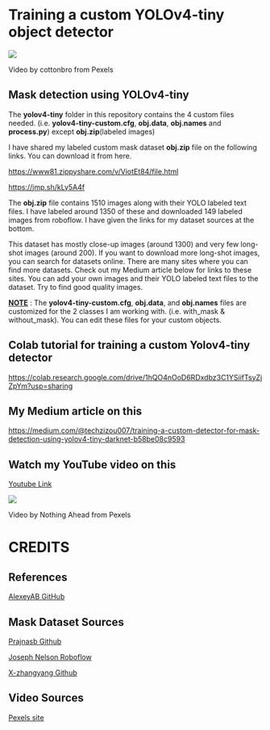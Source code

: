 

# Training a custom YOLOv4-tiny object detector 


![](yolov4-tiny-custom.gif)

Video by cottonbro from Pexels


## Mask detection using YOLOv4-tiny

The **yolov4-tiny** folder in this repository contains the 4 custom files needed. (i.e. **yolov4-tiny-custom.cfg**, **obj.data**, **obj.names** and **process.py**) except **obj.zip**(labeled images)

I have shared my labeled custom mask dataset **obj.zip** file on the following links. You can download it from here.

https://www81.zippyshare.com/v/ViotEt84/file.html

https://jmp.sh/kLy5A4f

The **obj.zip** file contains 1510 images along with their YOLO labeled text files. I have labeled around 1350 of these and downloaded 149 labeled images from roboflow. I have given the links for my dataset sources at the bottom. 

This dataset has mostly close-up images (around 1300) and very few long-shot images (around 200). If you want to download more long-shot images, you can search for datasets online. There are many sites where you can find more datasets. Check out my Medium article below for links to these sites. You can add your own images and their YOLO labeled text files to the dataset. Try to find good quality images.

**<ins>NOTE</ins>** : The **yolov4-tiny-custom.cfg**, **obj.data**, and **obj.names** files are customized for the 2 classes I am working with. (i.e. with_mask & without_mask). You can edit these files for your custom objects.

## Colab tutorial for training a custom Yolov4-tiny detector

https://colab.research.google.com/drive/1hQO4nOoD6RDxdbz3C1YSiifTsyZjZpYm?usp=sharing

## My Medium article on this

https://medium.com/@techzizou007/training-a-custom-detector-for-mask-detection-using-yolov4-tiny-darknet-b58be08c9593

## Watch my YouTube video on this 

[Youtube Link](https://www.youtube.com)

![](test2-tiny.gif)

Video by Nothing Ahead from Pexels

# CREDITS 

## References

[AlexeyAB GitHub](https://github.com/AlexeyAB/darknet/)


## Mask Dataset Sources

[Prajnasb Github](https://github.com/prajnasb/observations)

[Joseph Nelson Roboflow](https://public.roboflow.com/object-detection/mask-wearing)

[X-zhangyang Github](https://github.com/X-zhangyang/Real-World-Masked-Face-Dataset)

## Video Sources

[Pexels site](https://www.pexels.com)
